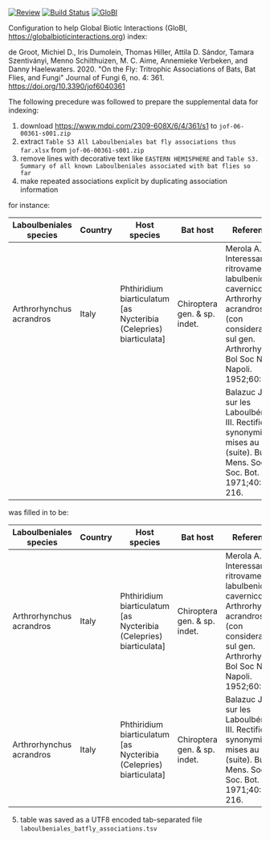 [![Review](https://github.com/globalbioticinteractions/degroot2020/actions/workflows/review.yml/badge.svg)](https://github.com/globalbioticinteractions/degroot2020/actions) [![Build Status](https://app.travis-ci.com/globalbioticinteractions/degroot2020.svg)](https://app.travis-ci.com/globalbioticinteractions/degroot2020) [![GloBI](https://api.globalbioticinteractions.org/interaction.svg?accordingTo=globi:globalbioticinteractions/degroot2020&refutes=true&refutes=false)](https://globalbioticinteractions.org/?accordingTo=globi:globalbioticinteractions/degroot2020)

Configuration to help Global Biotic Interactions (GloBI, https://globalbioticinteractions.org) index: 

de Groot, Michiel D., Iris Dumolein, Thomas Hiller, Attila D. Sándor, Tamara Szentiványi, Menno Schilthuizen, M. C. Aime, Annemieke Verbeken, and Danny Haelewaters. 2020. "On the Fly: Tritrophic Associations of Bats, Bat Flies, and Fungi" Journal of Fungi 6, no. 4: 361. https://doi.org/10.3390/jof6040361

The following precedure was followed to prepare the supplemental data for indexing:

1. download https://www.mdpi.com/2309-608X/6/4/361/s1 to ```jof-06-00361-s001.zip```
2. extract ```Table S3 All Laboulbeniales bat fly associations thus far.xlsx``` from ```jof-06-00361-s001.zip```
3. remove lines with decorative text like ```EASTERN HEMISPHERE``` and ```Table S3. Summary of all known Laboulbeniales associated with bat flies so far```
4. make repeated associations explicit by duplicating association information 

for instance:


 Laboulbeniales species | Country | Host species | Bat host | Reference(s)
 --- | --- | --- | --- | ---
Arthrorhynchus acrandros |  Italy | Phthiridium biarticulatum [as Nycteribia (Celepries) biarticulata] | Chiroptera gen. & sp. indet. | Merola A. Interessante ritrovamento di labulbeniologia cavernicola: Arthrorhynchus acrandros n. sp. (con considerazioni sul gen. Arthrorhynchus). Bol Soc Nat Napoli. 1952;60:1-30.
 |  | | | | Balazuc J. Notes sur les Laboulbéniales. III. Rectifications, synonymies et mises au point (suite). Bull. Mens. Soc. Linn. Soc. Bot. Lyon. 1971;40:211-216.

was filled in to be:

 Laboulbeniales species | Country | Host species | Bat host | Reference(s)
 --- | --- | --- | --- | ---
Arthrorhynchus acrandros |  Italy | Phthiridium biarticulatum [as Nycteribia (Celepries) biarticulata] | Chiroptera gen. & sp. indet. | Merola A. Interessante ritrovamento di labulbeniologia cavernicola: Arthrorhynchus acrandros n. sp. (con considerazioni sul gen. Arthrorhynchus). Bol Soc Nat Napoli. 1952;60:1-30.
Arthrorhynchus acrandros | Italy | Phthiridium biarticulatum [as Nycteribia (Celepries) biarticulata] | Chiroptera gen. & sp. indet.| Balazuc J. Notes sur les Laboulbéniales. III. Rectifications, synonymies et mises au point (suite). Bull. Mens. Soc. Linn. Soc. Bot. Lyon. 1971;40:211-216.

5. table was saved as a UTF8 encoded tab-separated file ```laboulbeniales_batfly_associations.tsv```
